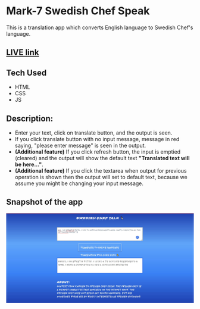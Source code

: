 # Mark-7 Swedish Chef Speak

This is a translation app which converts English language to Swedish Chef's language.

## [LIVE link](https://swastik-swedish-chef-speak.netlify.app/)

## Tech Used

- HTML
- CSS
- JS

## Description:

- Enter your text, click on translate button, and the output is seen.
- If you click translate button with no input message, message in red saying, "please enter message" is seen in the output.
- **(Additional feature)** If you click refresh button, the input is emptied (cleared) and the output will show the default text **"Translated text will be here..."**.
- **(Additional feature)** If you click the textarea when output for previous operation is shown then the output will set to default text, because we assume you might be changing your input message.

## Snapshot of the app

![Swedish Chef Speak](./swedish-chef-speak-snap.JPG)
